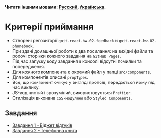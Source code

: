 **Читати іншими мовами: [Русский](README.md), [Українська](README.ua.md).**

# Критерії приймання

- Створені репозиторії `goit-react-hw-02-feedback` и
  `goit-react-hw-02-phonebook`.
- При здачі домашньої роботи є два посилання: на вихідні файли та робочі сторінки кожного завдання на `GitHub Pages`.
- Під час запуску коду завдання в консолі відсутні помилки та попередження.
- Для кожного компонента є окремий файл у папці `src/components`.
- Для компонентів описані `propTypes`.
- Все, що компонент очікує у вигляді пропсів, передається йому під час виклику.
- JS-код чистий і зрозумілий, використовується `Prettier`.
- Стилізація виконана `CSS-модулями` або `Styled Components`.

## Завдання

- [Завдання 1 - Віджет відгуків](./feedback/)
- [Завдання 2 - Телефонна книга](./phonebook/)
